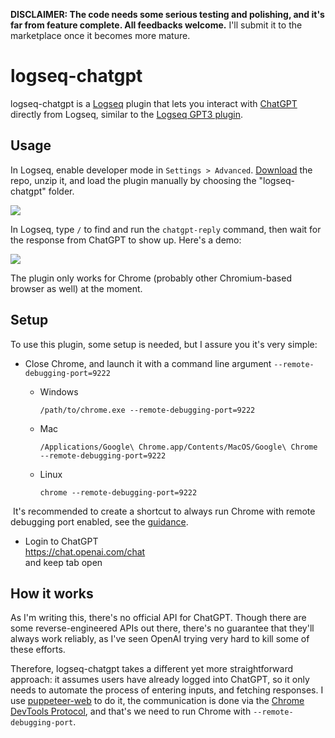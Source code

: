 **DISCLAIMER: The code needs some serious testing and polishing, and it's far from feature complete. All feedbacks welcome.** I'll submit it to the marketplace once it becomes more mature.

# logseq-chatgpt

logseq-chatgpt is a [Logseq](https://github.com/logseq/logseq) plugin that lets you interact with [ChatGPT](https://chat.openai.com/chat) directly from Logseq, similar to the [Logseq GPT3 plugin](https://github.com/briansunter/logseq-plugin-gpt3-openai).

## Usage

In Logseq, enable developer mode in `Settings > Advanced`. [Download](https://github.com/laike9m/logseq-chatgpt/archive/refs/heads/main.zip) the repo, unzip it, and load the plugin manually by choosing the "logseq-chatgpt" folder.

![](https://user-images.githubusercontent.com/2592205/209804322-9346d64a-da20-44e1-856d-4dee0725c377.png)

In Logseq, type `/` to find and run the `chatgpt-reply` command, then wait for the response from ChatGPT to show up. Here's a demo:

![](https://user-images.githubusercontent.com/2592205/209801153-f0b1f1bc-f211-45f6-a50c-028aab4b65d3.gif)

The plugin only works for Chrome (probably other Chromium-based browser as well) at the moment.

## Setup

To use this plugin, some setup is needed, but I assure you it's very simple:

* Close Chrome, and launch it with a command line argument `--remote-debugging-port=9222`

  * Windows 
    ```
    /path/to/chrome.exe --remote-debugging-port=9222
    ```

  * Mac
    ```
    /Applications/Google\ Chrome.app/Contents/MacOS/Google\ Chrome --remote-debugging-port=9222
    ```

  * Linux
    ```
    chrome --remote-debugging-port=9222

​	It's recommended to create a shortcut to always run Chrome with remote debugging port enabled, see the [guidance](https://stackoverflow.com/a/58457229/2142577).

- Login to ChatGPT   
  https://chat.openai.com/chat  
  and keep tab open

## How it works

As I'm writing this, there's no official API for ChatGPT. Though there are some reverse-engineered APIs out there, there's no guarantee that they'll always work reliably, as I've seen OpenAI trying very hard to kill some of these efforts.

Therefore, logseq-chatgpt takes a different yet more straightforward approach: it assumes users have already logged into ChatGPT, so it only needs to automate the process of entering inputs, and fetching responses. I use [puppeteer-web](https://github.com/entrptaher/puppeteer-web) to do it, the communication is done via the [Chrome DevTools Protocol](https://chromedevtools.github.io/devtools-protocol/), and that's we need to run Chrome with `--remote-debugging-port`.
